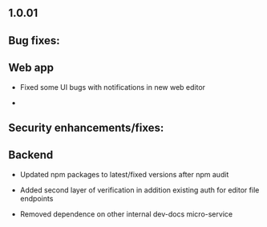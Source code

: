 ## 1.0.01

## Bug fixes:

## Web app

* Fixed some UI bugs with notifications in new web editor

*

## Security enhancements/fixes:

## Backend

* Updated npm packages to latest/fixed versions after npm audit

* Added second layer of verification in addition existing auth for editor file endpoints

* Removed dependence on other internal dev-docs micro-service

##
